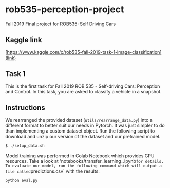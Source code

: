 # rob535-perception-project
Fall 2019 Final project for ROB535: Self Driving Cars

## Kaggle link
[https://www.kaggle.com/c/rob535-fall-2019-task-1-image-classification](link)

## Task 1
This is the first task for Fall 2019 ROB 535 - Self-driving Cars: Perception and Control. In this task, you are asked to classify a vehicle in a snapshot.

## Instructions
We rearranged the provided dataset (`utils/rearrange_data.py`) into a different format to better suit our needs in Pytorch. It was just simpler to do than implementing a custom dataset object. Run the following script to download and unzip our version of the dataset and our pretrained model.
```bash
$ ./setup_data.sh
```

Model training was performed in Colab Notebook which provides GPU resources. Take a look at 'notebooks/transfer_learning_.ipynb` for details. To evaluate our model, run the following command which will output a file called `predictions.csv` with the results:
```
python eval.py
```
